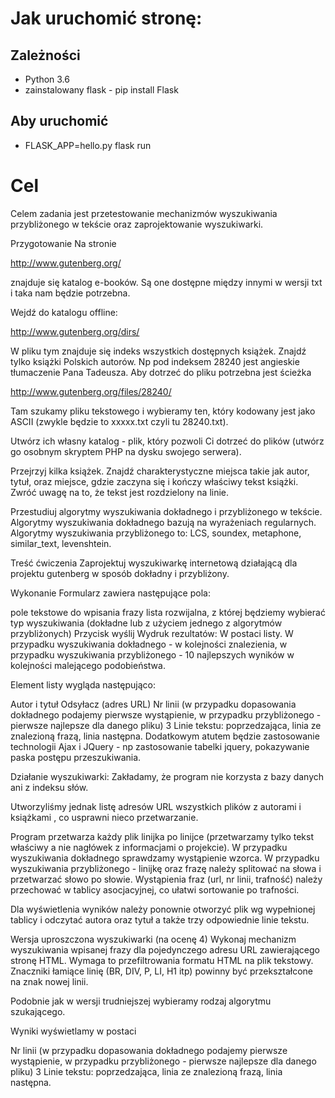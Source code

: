 # Jak uruchomić stronę:

## Zależności
- Python 3.6
- zainstalowany flask - pip install Flask

## Aby uruchomić 
- FLASK_APP=hello.py flask run


# Cel
Celem zadania jest przetestowanie mechanizmów wyszukiwania przybliżonego w tekście oraz zaprojektowanie wyszukiwarki.

Przygotowanie
Na stronie

http://www.gutenberg.org/

znajduje się katalog e-booków. Są one dostępne między innymi w wersji txt i taka nam będzie potrzebna.

Wejdź do katalogu offline:

http://www.gutenberg.org/dirs/

W pliku tym znajduje się indeks wszystkich dostępnych książek. Znajdź tylko książki Polskich autorów. Np pod indeksem 28240 jest angieskie tłumaczenie Pana Tadeusza. Aby dotrzeć do pliku potrzebna jest ścieżka

http://www.gutenberg.org/files/28240/

Tam szukamy pliku tekstowego i wybieramy ten, który kodowany jest jako ASCII (zwykle będzie to xxxxx.txt czyli tu 28240.txt).

Utwórz ich własny katalog - plik, który pozwoli Ci dotrzeć do plików (utwórz go osobnym skryptem PHP na dysku swojego serwera).

Przejrzyj kilka książek. Znajdź charakterystyczne miejsca takie jak autor, tytuł, oraz miejsce, gdzie zaczyna się i kończy właściwy tekst książki. Zwróć uwagę na to, że tekst jest rozdzielony na linie.

Przestudiuj algorytmy wyszukiwania dokładnego i przybliżonego w tekście. Algorytmy wyszukiwania dokładnego bazują na wyrażeniach regularnych. Algorytmy wyszukiwania przybliżonego to: LCS, soundex, metaphone, similar_text, levenshtein.

Treść ćwiczenia
Zaprojektuj wyszukiwarkę internetową działającą dla projektu gutenberg w sposób dokładny i przybliżony.

Wykonanie
Formularz zawiera następujące pola:

pole tekstowe do wpisania frazy
lista rozwijalna, z której będziemy wybierać typ wyszukiwania (dokładne lub z użyciem jednego z algorytmów przybliżonych)
Przycisk wyślij
Wydruk rezultatów:
W postaci listy. W przypadku wyszukiwania dokładnego - w kolejności znalezienia, w przypadku wyszukiwania przybliżonego - 10 najlepszych wyników w kolejności malejącego podobieństwa.

Element listy wygląda następująco:

Autor i tytuł
Odsyłacz (adres URL)
Nr linii (w przypadku dopasowania dokładnego podajemy pierwsze wystąpienie, w przypadku przybliżonego - pierwsze najlepsze dla danego pliku)
3 Linie tekstu: poprzedzająca, linia ze znalezioną frazą, linia następna.
Dodatkowym atutem będzie zastosowanie technologii Ajax i JQuery - np zastosowanie tabelki jquery, pokazywanie paska postępu przeszukiwania.

Działanie wyszukiwarki:
Zakładamy, że program nie korzysta z bazy danych ani z indeksu słów.

Utworzyliśmy jednak listę adresów URL wszystkich plików z autorami i książkami , co usprawni nieco przetwarzanie.

Program przetwarza każdy plik linijka po linijce (przetwarzamy tylko tekst właściwy a nie nagłówek z informacjami o projekcie). W przypadku wyszukiwania dokładnego sprawdzamy wystąpienie wzorca. W przypadku wyszukiwania przybliżonego -  linijkę oraz frazę należy splitować na słowa i przetwarzać słowo po słowie. Wystąpienia fraz (url, nr linii, trafność) należy przechować w tablicy asocjacyjnej, co ułatwi sortowanie po trafności.

Dla wyświetlenia wyników należy ponownie otworzyć plik wg wypełnionej tablicy i odczytać autora oraz tytuł a także trzy odpowiednie linie tekstu.

Wersja uproszczona wyszukiwarki (na ocenę 4)
Wykonaj mechanizm wyszukiwania wpisanej frazy dla pojedynczego adresu URL zawierającego stronę HTML. Wymaga to przefiltrowania formatu HTML na plik tekstowy. Znaczniki łamiące linię (BR, DIV, P, LI, H1 itp) powinny być przekształcone na znak nowej linii.

Podobnie jak w wersji trudniejszej wybieramy rodzaj algorytmu szukającego.

Wyniki wyświetlamy w postaci

Nr linii (w przypadku dopasowania dokładnego podajemy pierwsze wystąpienie, w przypadku przybliżonego - pierwsze najlepsze dla danego pliku)
3 Linie tekstu: poprzedzająca, linia ze znalezioną frazą, linia następna.
